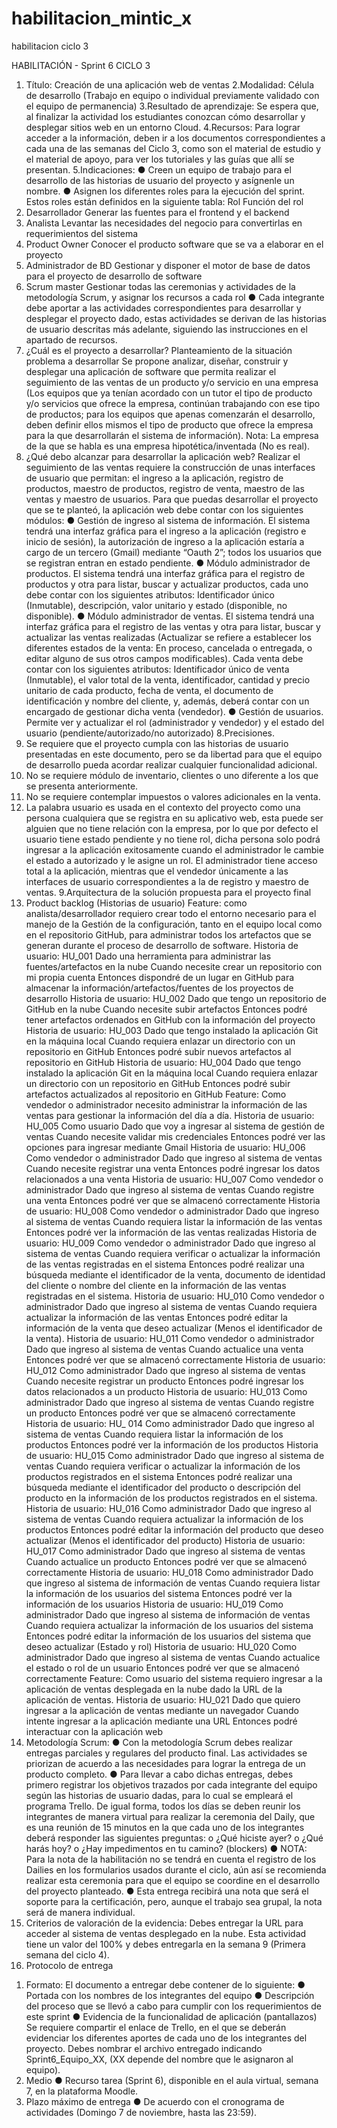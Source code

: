 # habilitacion_mintic_x
habilitacion ciclo 3

HABILITACIÓN - Sprint 6
CICLO 3
1. Título: Creación de una aplicación web de ventas
2.Modalidad: Célula de desarrollo (Trabajo en equipo o individual 
previamente validado con el equipo de permanencia)
3.Resultado de aprendizaje: Se espera que, al finalizar la 
actividad los estudiantes conozcan cómo desarrollar y desplegar sitios 
web en un entorno Cloud.
4.Recursos: Para lograr acceder a la información, deben ir a los 
documentos correspondientes a cada una de las semanas del Ciclo 3, 
como son el material de estudio y el material de apoyo, para ver los 
tutoriales y las guías que allí se presentan. 
5.Indicaciones: 
● Creen un equipo de trabajo para el desarrollo de las historias de usuario 
del proyecto y asígnenle un nombre.
● Asignen los diferentes roles para la ejecución del sprint. Estos roles están 
definidos en la siguiente tabla:
Rol Función del rol 
1. Desarrollador Generar las fuentes para el frontend y el backend
2. Analista Levantar las necesidades del negocio para convertirlas en 
requerimientos del sistema 
3. Product Owner Conocer el producto software que se va a elaborar en el 
proyecto 
4. Administrador de BD Gestionar y disponer el motor de base de datos para el 
proyecto de desarrollo de software
5. Scrum master Gestionar todas las ceremonias y actividades de la 
metodología Scrum, y asignar los recursos a cada rol
● Cada integrante debe aportar a las actividades correspondientes para 
desarrollar y desplegar el proyecto dado, estas actividades se derivan de 
las historias de usuario descritas más adelante, siguiendo las 
instrucciones en el apartado de recursos.
6. ¿Cuál es el proyecto a desarrollar?
Planteamiento de la situación problema a desarrollar 
Se propone analizar, diseñar, construir y desplegar una aplicación de 
software que permita realizar el seguimiento de las ventas de un producto 
y/o servicio en una empresa (Los equipos que ya tenían acordado con un 
tutor el tipo de producto y/o servicios que ofrece la empresa, continúan 
trabajando con ese tipo de productos; para los equipos que apenas 
comenzarán el desarrollo, deben definir ellos mismos el tipo de producto 
que ofrece la empresa para la que desarrollarán el sistema de 
información).
Nota: La empresa de la que se habla es una empresa 
hipotética/inventada (No es real).
7. ¿Qué debo alcanzar para desarrollar la 
aplicación web? 
Realizar el seguimiento de las ventas requiere la construcción de unas 
interfaces de usuario que permitan: el ingreso a la aplicación, registro de 
productos, maestro de productos, registro de venta, maestro de las 
ventas y maestro de usuarios.
Para que puedas desarrollar el proyecto que se te planteó, la aplicación 
web debe contar con los siguientes módulos: 
● Gestión de ingreso al sistema de información. El sistema tendrá 
una interfaz gráfica para el ingreso a la aplicación (registro e inicio de 
sesión), la autorización de ingreso a la aplicación estaría a cargo de un 
tercero (Gmail) mediante “Oauth 2”; todos los usuarios que se 
registran entran en estado pendiente.
● Módulo administrador de productos. El sistema tendrá una interfaz 
gráfica para el registro de productos y otra para listar, buscar y 
actualizar productos, cada uno debe contar con los siguientes 
atributos: Identificador único (Inmutable), descripción, valor unitario 
y estado (disponible, no disponible).
● Módulo administrador de ventas. El sistema tendrá una interfaz 
gráfica para el registro de las ventas y otra para listar, buscar y 
actualizar las ventas realizadas (Actualizar se refiere a establecer los 
diferentes estados de la venta: En proceso, cancelada o entregada, o 
editar alguno de sus otros campos modificables). Cada venta debe 
contar con los siguientes atributos: Identificador único de venta 
(Inmutable), el valor total de la venta, identificador, cantidad y precio 
unitario de cada producto, fecha de venta, el documento de 
identificación y nombre del cliente, y, además, deberá contar con un 
encargado de gestionar dicha venta (vendedor).
● Gestión de usuarios. Permite ver y actualizar el rol (administrador y 
vendedor) y el estado del usuario (pendiente/autorizado/no 
autorizado)
8.Precisiones. 
1. Se requiere que el proyecto cumpla con las historias de usuario 
presentadas en este documento, pero se da libertad para que el 
equipo de desarrollo pueda acordar realizar cualquier 
funcionalidad adicional.
2. No se requiere módulo de inventario, clientes o uno diferente a los 
que se presenta anteriormente. 
3. No se requiere contemplar impuestos o valores adicionales en la 
venta.
4. La palabra usuario es usada en el contexto del proyecto como una 
persona cualquiera que se registra en su aplicativo web, esta 
puede ser alguien que no tiene relación con la empresa, por lo que 
por defecto el usuario tiene estado pendiente y no tiene rol, dicha 
persona solo podrá ingresar a la aplicación exitosamente cuando 
el administrador le cambie el estado a autorizado y le asigne un rol. 
El administrador tiene acceso total a la aplicación, mientras que el 
vendedor únicamente a las interfaces de usuario correspondientes 
a la de registro y maestro de ventas. 
9.Arquitectura de la solución propuesta para el 
proyecto final
10. Product backlog (Historias de usuario) 
Feature: como analista/desarrollador requiero crear todo el entorno 
necesario para el manejo de la Gestión de la configuración, tanto en el 
equipo local como en el repositorio GitHub, para administrar todos los 
artefactos que se generan durante el proceso de desarrollo de software.
Historia de usuario: HU_001
Dado una herramienta para administrar las fuentes/artefactos en la nube
Cuando necesite crear un repositorio con mi propia cuenta
Entonces dispondré de un lugar en GitHub para almacenar la 
información/artefactos/fuentes de los proyectos de desarrollo
Historia de usuario: HU_002
Dado que tengo un repositorio de GitHub en la nube
Cuando necesite subir artefactos
Entonces podré tener artefactos ordenados en GitHub con la información 
del proyecto
Historia de usuario: HU_003
Dado que tengo instalado la aplicación Git en la máquina local
Cuando requiera enlazar un directorio con un repositorio en GitHub
Entonces podré subir nuevos artefactos al repositorio en GitHub
Historia de usuario: HU_004
Dado que tengo instalado la aplicación Git en la máquina local
Cuando requiera enlazar un directorio con un repositorio en GitHub
Entonces podré subir artefactos actualizados al repositorio en GitHub
Feature: Como vendedor o administrador necesito administrar la 
información de las ventas para gestionar la información del día a día.
Historia de usuario: HU_005
Como usuario
Dado que voy a ingresar al sistema de gestión de ventas
Cuando necesite validar mis credenciales
Entonces podré ver las opciones para ingresar mediante Gmail
Historia de usuario: HU_006
Como vendedor o administrador
Dado que ingreso al sistema de ventas
Cuando necesite registrar una venta
Entonces podré ingresar los datos relacionados a una venta
Historia de usuario: HU_007
Como vendedor o administrador
Dado que ingreso al sistema de ventas
Cuando registre una venta
Entonces podré ver que se almacenó correctamente
Historia de usuario: HU_008
Como vendedor o administrador
Dado que ingreso al sistema de ventas
Cuando requiera listar la información de las ventas
Entonces podré ver la información de las ventas realizadas
Historia de usuario: HU_009
Como vendedor o administrador
Dado que ingreso al sistema de ventas
Cuando requiera verificar o actualizar la información de las ventas 
registradas en el sistema
Entonces podré realizar una búsqueda mediante el identificador de la 
venta, documento de identidad del cliente o nombre del cliente en la 
información de las ventas registradas en el sistema.
Historia de usuario: HU_010
Como vendedor o administrador
Dado que ingreso al sistema de ventas
Cuando requiera actualizar la información de las ventas
Entonces podré editar la información de la venta que deseo actualizar 
(Menos el identificador de la venta).
Historia de usuario: HU_011
Como vendedor o administrador
Dado que ingreso al sistema de ventas
Cuando actualice una venta
Entonces podré ver que se almacenó correctamente
Historia de usuario: HU_012
Como administrador
Dado que ingreso al sistema de ventas
Cuando necesite registrar un producto
Entonces podré ingresar los datos relacionados a un producto
Historia de usuario: HU_013
Como administrador
Dado que ingreso al sistema de ventas
Cuando registre un producto
Entonces podré ver que se almacenó correctamente
Historia de usuario: HU_ 014
Como administrador
Dado que ingreso al sistema de ventas
Cuando requiera listar la información de los productos
Entonces podré ver la información de los productos
Historia de usuario: HU_015
Como administrador
Dado que ingreso al sistema de ventas
Cuando requiera verificar o actualizar la información de los productos 
registrados en el sistema
Entonces podré realizar una búsqueda mediante el identificador del 
producto o descripción del producto en la información de los productos 
registrados en el sistema.
Historia de usuario: HU_016
Como administrador
Dado que ingreso al sistema de ventas
Cuando requiera actualizar la información de los productos
Entonces podré editar la información del producto que deseo actualizar 
(Menos el identificador del producto)
Historia de usuario: HU_017
Como administrador
Dado que ingreso al sistema de ventas
Cuando actualice un producto
Entonces podré ver que se almacenó correctamente
Historia de usuario: HU_018
Como administrador
Dado que ingreso al sistema de información de ventas
Cuando requiera listar la información de los usuarios del sistema
Entonces podré ver la información de los usuarios
Historia de usuario: HU_019
Como administrador
Dado que ingreso al sistema de información de ventas
Cuando requiera actualizar la información de los usuarios del sistema
Entonces podré editar la información de los usuarios del sistema que 
deseo actualizar (Estado y rol)
Historia de usuario: HU_020
Como administrador
Dado que ingreso al sistema de ventas
Cuando actualice el estado o rol de un usuario
Entonces podré ver que se almacenó correctamente
Feature: Como usuario del sistema requiero ingresar a la aplicación de 
ventas desplegada en la nube dado la URL de la aplicación de ventas.
Historia de usuario: HU_021
Dado que quiero ingresar a la aplicación de ventas mediante un 
navegador
Cuando intente ingresar a la aplicación mediante una URL
Entonces podré interactuar con la aplicación web
11. Metodología Scrum:
● Con la metodología Scrum debes realizar entregas parciales y regulares 
del producto final. Las actividades se priorizan de acuerdo a las 
necesidades para lograr la entrega de un producto completo.
● Para llevar a cabo dichas entregas, debes primero registrar los objetivos 
trazados por cada integrante del equipo según las historias de usuario 
dadas, para lo cual se empleará el programa Trello. De igual forma, todos 
los días se deben reunir los integrantes de manera virtual para realizar 
la ceremonia del Daily, que es una reunión de 15 minutos en la que cada 
uno de los integrantes deberá responder las siguientes preguntas: 
o ¿Qué hiciste ayer?
o ¿Qué harás hoy?
o ¿Hay impedimentos en tu camino? (blockers)
● NOTA: Para la nota de la habilitación no se tendrá en cuenta el 
registro de los Dailies en los formularios usados durante el 
ciclo, aún así se recomienda realizar esta ceremonia para que 
el equipo se coordine en el desarrollo del proyecto planteado. 
● Esta entrega recibirá una nota que será el soporte para la certificación, 
pero, aunque el trabajo sea grupal, la nota será de manera individual. 
12. Criterios de valoración de la evidencia:
Debes entregar la URL para acceder al sistema de ventas desplegado en 
la nube. Esta actividad tiene un valor del 100% y debes entregarla en la 
semana 9 (Primera semana del ciclo 4). 
13. Protocolo de entrega
1) Formato: El documento a entregar debe contener de lo 
siguiente:
● Portada con los nombres de los integrantes del equipo
● Descripción del proceso que se llevó a cabo para cumplir con 
los requerimientos de este sprint
● Evidencia de la funcionalidad de aplicación (pantallazos)
Se requiere compartir el enlace de Trello, en el que se deberán 
evidenciar los diferentes aportes de cada uno de los integrantes 
del proyecto. 
Debes nombrar el archivo entregado indicando 
Sprint6_Equipo_XX, (XX depende del nombre que le asignaron al 
equipo).
2) Medio
● Recurso tarea (Sprint 6), disponible en el aula virtual, semana 
7, en la plataforma Moodle.
3) Plazo máximo de entrega
● De acuerdo con el cronograma de actividades (Domingo 7 de 
noviembre, hasta las 23:59).